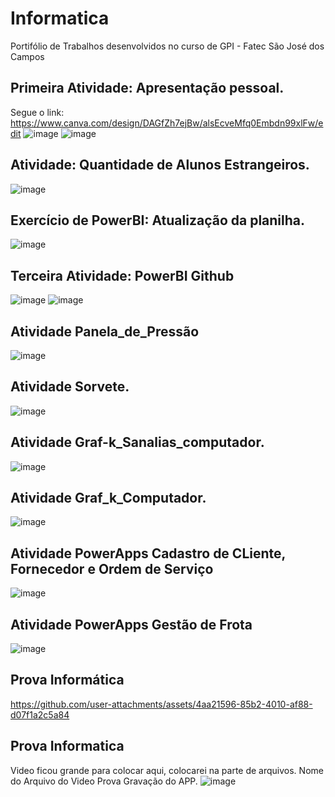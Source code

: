 # Informatica
Portifólio de Trabalhos desenvolvidos no curso de GPI - Fatec São José dos Campos
## Primeira Atividade: Apresentação pessoal.
Segue o link: https://www.canva.com/design/DAGfZh7ejBw/alsEcveMfq0Embdn99xlFw/edit
![image](https://github.com/user-attachments/assets/5424ba3b-84ff-4e41-b4b6-df5f01f05f43)
![image](https://github.com/user-attachments/assets/b1376c11-6eea-4448-ab21-af7859d7f43b)

## Atividade: Quantidade de Alunos Estrangeiros.
![image](https://github.com/user-attachments/assets/374b6ce0-ae68-40d7-8abe-e85de75226f4)

## Exercício de PowerBI: Atualização da planilha.
![image](https://github.com/user-attachments/assets/5c8089cf-aa04-44cb-bf46-ef862d21fb3c)

## Terceira Atividade: PowerBI Github
![image](https://github.com/user-attachments/assets/694755ee-5b8b-4149-9a65-09511c24f8e6)
![image](https://github.com/user-attachments/assets/ea025afb-00f2-4737-85b4-b6a6117abe9d)

## Atividade Panela_de_Pressão
![image](https://github.com/user-attachments/assets/aec4c496-a82a-48c1-96a4-83ce084a9ce7)

## Atividade Sorvete.
![image](https://github.com/user-attachments/assets/052ece74-dcd6-4395-b3c5-a4822bab4eee)


##  Atividade Graf-k_Sanalias_computador.
![image](https://github.com/user-attachments/assets/65498d05-daf5-4a1f-bc05-48547722cf55)

## Atividade Graf_k_Computador.
![image](https://github.com/user-attachments/assets/5a0255ea-ba55-435c-ad69-d3c934f5e736)

## Atividade PowerApps Cadastro de CLiente, Fornecedor e Ordem de Serviço
![image](https://github.com/user-attachments/assets/f1842b7e-3afa-4080-9f95-0846a60690d9)

## Atividade PowerApps Gestão de Frota
![image](https://github.com/user-attachments/assets/cc76a905-9f28-4f8f-9399-788086058cb2) 

## Prova Informática
https://github.com/user-attachments/assets/4aa21596-85b2-4010-af88-d07f1a2c5a84

## Prova Informatica
Video ficou grande para colocar aqui, colocarei na parte de arquivos.
Nome do Arquivo do Video Prova Gravação do APP.
![image](https://github.com/user-attachments/assets/685f0cdd-8309-4934-b089-9524b35387b4)

